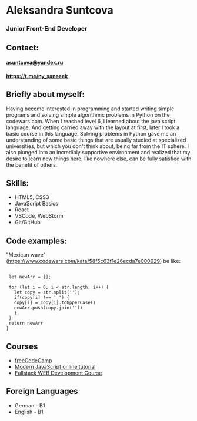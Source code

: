 # Aleksandra Suntcova

### Junior Front-End Developer

## Contact:

#### asuntcova@yandex.ru
#### https://t.me/ny_saneeek

## Briefly about myself:

Having become interested in programming and started writing simple programs and solving simple algorithmic problems in Python on the codewars.com. When I reached level 6, I learned about the java script language. And getting carried away with the layout at first, later I took a basic course in this language. Solving problems in Python gave me an understanding of some basic things that are usually studied at specialized universities, but which you don't think about, being far from the IT sphere. I also plunged into an incredibly supportive environment and realized that my desire to learn new things here, like nowhere else, can be fully satisfied with the benefit of others.

## Skills:
* HTML5, CSS3
* JavaScript Basics
* React
* VSCode, WebStorm
* Git/GitHub

## Code examples:
"Mexican wave" (https://www.codewars.com/kata/58f5c63f1e26ecda7e000029) be like:
 ```function wave(str){
 
  let newArr = [];
  
  for (let i = 0; i < str.length; i++) {
    let copy = str.split('');
    if(copy[i] !== ' ') {
    copy[i] = copy[i].toUpperCase()
    newArr.push(copy.join(''))
    }
  }
  return newArr
}
```
## Courses
* [freeCodeCamp](https://www.freecodecamp.org/)
* [Modern JavaScript online tutorial](https://learn.javascript.ru/)
* [Fullstack WEB Development Course](https://www.tel-ran.de/)

## Foreign Languages

* German - B1
* English - B1
